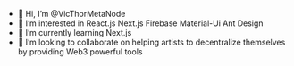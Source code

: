 - 👋 Hi, I’m @VicThorMetaNode
- 👀 I’m interested in React.js Next.js Firebase Material-Ui Ant Design 
- 🌱 I’m currently learning Next.js
- 💞️ I’m looking to collaborate on helping artists to decentralize themselves by providing Web3 powerful tools
